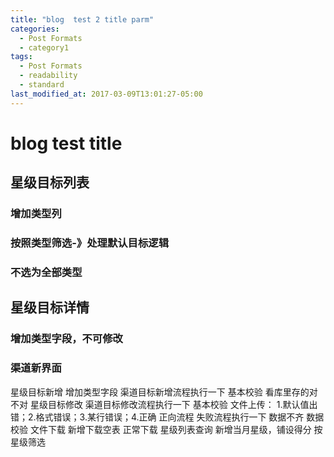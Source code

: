 ```yaml
---
title: "blog  test 2 title parm"
categories:
  - Post Formats
  - category1
tags:
  - Post Formats
  - readability
  - standard
last_modified_at: 2017-03-09T13:01:27-05:00
---
```


# blog test title

## 星级目标列表
### 增加类型列
### 按照类型筛选-》处理默认目标逻辑
### 不选为全部类型
## 星级目标详情
### 增加类型字段，不可修改
### 渠道新界面
星级目标新增
    增加类型字段
    渠道目标新增流程执行一下
    基本校验
    看库里存的对不对
星级目标修改
    渠道目标修改流程执行一下
    基本校验
文件上传：
    1.默认值出错；2.格式错误；3.某行错误；4.正确
    正向流程
    失败流程执行一下
    数据不齐
    数据校验
文件下载
    新增下载空表
    正常下载
星级列表查询
    新增当月星级，铺设得分
    按星级筛选